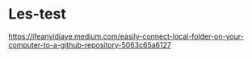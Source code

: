# Les-test
https://ifeanyidiaye.medium.com/easily-connect-local-folder-on-your-computer-to-a-github-repository-5063c65a6127
